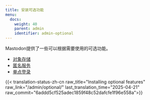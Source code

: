 ```yaml
---
title: 安装可选功能
menu:
  docs:
    weight: 40
    parent: admin
    identifier: admin-optional
---
```


Mastodon提供了一些可以根据需要使用的可选功能。

- [对象存储](./object-storage/)
- [匿名服务](./tor/)
- [单点登录](./sso/)

{{< translation-status-zh-cn raw_title="Installing optional features" raw_link="/admin/optional/" last_translation_time="2025-04-21" raw_commit="6addd5cf525adec1859f48c52dafcfe1f96e558a">}}
